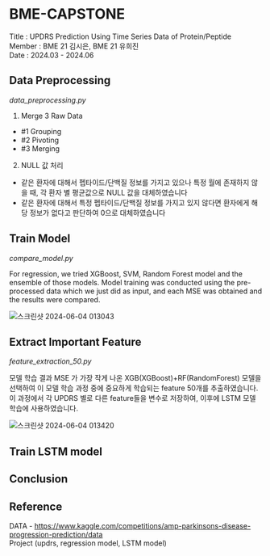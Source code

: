 # BME-CAPSTONE 

Title : UPDRS Prediction Using Time Series Data of Protein/Peptide <br/>
Member : BME 21 김시은, BME 21 유희진 <br/>
Date : 2024.03 - 2024.06 <br/>


## Data Preprocessing
_data_preprocessing.py_

1. Merge 3 Raw Data
- #1 Grouping
- #2 Pivoting
- #3 Merging

2. NULL 값 처리
* 같은 환자에 대해서 펩타이드/단백질 정보를 가지고 있으나 특정 월에 존재하지 않을 때, 각 환자 별 평균값으로 NULL 값을 대체하였습니다
* 같은 환자에 대해서 특정 펩타이드/단백질 정보를 가지고 있지 않다면 환자에게 해당 정보가 없다고 판단하여 0으로 대체하였습니다

## Train Model
_compare_model.py_

For regression, we tried XGBoost, SVM, Random Forest model and the ensemble of those models. Model training was conducted using the pre-processed data which we just did as input, and each MSE was obtained and the results were compared.

![스크린샷 2024-06-04 013043](https://github.com/kse27/BME-CAPSTONE/assets/145419092/32a8b504-c981-4651-ac59-b329a899d642)

## Extract Important Feature
_feature_extraction_50.py_

모델 학습 결과 MSE 가 가장 작게 나온 XGB(XGBoost)+RF(RandomForest) 모델을 선택하여 이 모델 학습 과정 중에 중요하게 학습되는 feature 50개를 추출하였습니다. 이 과정에서 각 UPDRS 별로 다른 feature들을 변수로 저장하여, 이후에 LSTM 모델 학습에 사용하였습니다.

![스크린샷 2024-06-04 013420](https://github.com/kse27/BME-CAPSTONE/assets/145419092/df5bf007-a145-4240-a0ff-d82517cd254e)

## Train LSTM model


## Conclusion


## Reference
DATA - https://www.kaggle.com/competitions/amp-parkinsons-disease-progression-prediction/data <br/>
Project 
(updrs, regression model, LSTM model)
